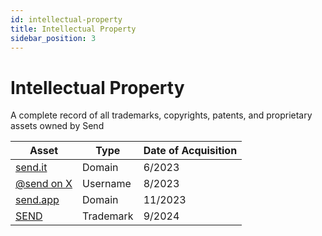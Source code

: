 ```yaml
---
id: intellectual-property
title: Intellectual Property
sidebar_position: 3
---
```


# Intellectual Property

A complete record of all trademarks, copyrights, patents, and proprietary assets owned by Send

| Asset | Type | Date of Acquisition |
|-------|------|-------------------|
| <a href="https://send.it" class="multisig-revenue-link" target="_blank">send.it</a> | Domain | 6/2023 |
| <a href="https://x.com/send" class="multisig-revenue-link" target="_blank">@send on X</a> | Username | 8/2023 |
| <a href="https://send.app" class="multisig-revenue-link" target="_blank">send.app</a> | Domain | 11/2023 |
| <a href="https://tsdr.uspto.gov/#caseNumber=98113048&caseSearchType=US_APPLICATION&caseType=DEFAULT&searchType=statusSearch" class="multisig-revenue-link" target="_blank">SEND</a> | Trademark | 9/2024 |